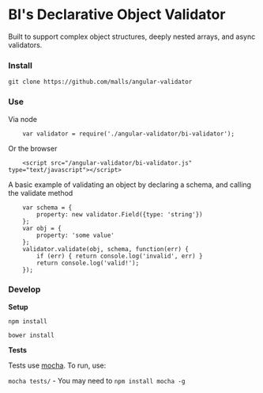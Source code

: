 BI's Declarative Object Validator
=================================

Built to support complex object structures, deeply nested arrays, and async validators.


### Install

```git clone https://github.com/malls/angular-validator```


### Use
Via node

```
	var validator = require('./angular-validator/bi-validator');
```

Or the browser

```
	<script src="/angular-validator/bi-validator.js" type="text/javascript"></script>
```

A basic example of validating an object by declaring a schema, and calling the validate method

```
	var schema = {
		property: new validator.Field({type: 'string'})
	};
	var obj = {
		property: 'some value'
	};
	validator.validate(obj, schema, function(err) {
		if (err) { return console.log('invalid', err) }
		return console.log('valid!');
	});
```

### Develop
**Setup**

```npm install```

```bower install```


**Tests**

Tests use [mocha](http://mochajs.org/).  To run, use:

```mocha tests/``` - You may need to ```npm install mocha -g```